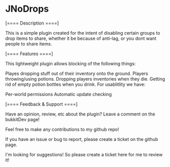 JNoDrops
===========

[==== Description ====]

This is a simple plugin created for the intent of disabling certain groups to drop items to share, whether it be because of anti-lag, or you dont want people to share items.

[==== Features ====]

This lightweight plugin allows blocking of the following things:

Playes dropping stuff out of their inventory onto the ground.
Players throwing/using potions.
Dropping players inventories when they die.
Getting rid of empty potion bottles when you drink.
For usablitlity we have:

Per-world permissions
Automatic update checking

[==== Feedback & Support ====]

Have an opinion, review, etc about the plugin? Leave a comment on the bukkitDev page!

Feel free to make any contributions to my github repo!

If you have an issue or bug to report, please create a ticket on the github page.

I'm looking for suggestions! So please create a ticket here for me to review it!
